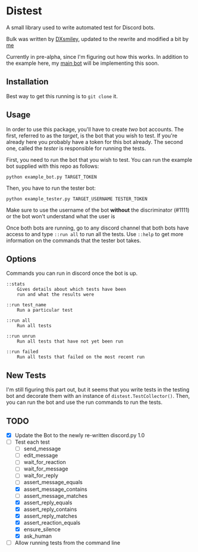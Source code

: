 # Distest

A small library used to write automated test for Discord bots.

Bulk was written by [DXsmiley](https://github.com/DXsmiley), updated to the rewrite and modified a bit by [me](https://github.com/JacobCover)

Currently in pre-alpha, since I'm figuring out how this works. In addition to the example here, my [main bot](https://github.com/JacobCover/ReplyBot) will be implementing this soon.

## Installation

Best way to get this running is to `git clone` it.

## Usage

In order to use this package, you'll have to create *two* bot accounts. The first, referred to as the *target*, is the bot that you wish to test. If you're already here you probably have a token for this bot already. The second one, called the *tester* is responsible for running the tests.

First, you need to run the bot that you wish to test. You can run the example bot supplied with this repo as follows:
```
python example_bot.py TARGET_TOKEN
```

Then, you have to run the tester bot:
```
python example_tester.py TARGET_USERNAME TESTER_TOKEN
```

Make sure to use the username of the bot **without** the discriminator (#1111) or the bot won't understand what the user is

Once both bots are running, go to any discord channel that both bots have access to and type `::run all` to run all the tests. Use `::help` to get more information on the commands that the tester bot takes.

## Options
Commands you can run in discord once the bot is up. 

    ::stats
        Gives details about which tests have been
        run and what the results were

    ::run test_name
        Run a particular test

    ::run all
        Run all tests

    ::run unrun
        Run all tests that have not yet been run

    ::run failed
        Run all tests that failed on the most recent run


## New Tests
I'm still figuring this part out, but it seems that you write tests in the testing bot and decorate them with an instance of `distest.TestCollector()`. Then, you can run the bot and use the run commands to run the tests.


## TODO
- [x] Update the Bot to the newly re-written discord.py 1.0
- [ ] Test each test
    - [ ] send_message
    - [ ] edit_message
    - [ ] wait_for_reaction
    - [ ] wait_for_message
    - [ ] wait_for_reply
    - [ ] assert_message_equals
    - [x] assert_message_contains
    - [ ] assert_message_matches
    - [x] assert_reply_equals
    - [x] assert_reply_contains
    - [x] assert_reply_matches
    - [x] assert_reaction_equals
    - [x] ensure_silence
    - [x] ask_human
- [ ] Allow running tests from the command line